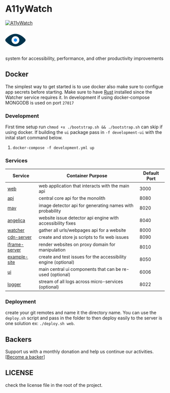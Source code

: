 # A11yWatch

[![A11yWatch](https://circleci.com/gh/A11yWatch/a11ywatch.svg?style=svg)](https://circleci.com/gh/A11yWatch/a11ywatch)

![A11yWatch](web/public/static/img/favicon.png?raw=true "A11yWatch Logo")

system for accessibility, performance, and other productivity improvements

## Docker

The simplest way to get started is to use docker also make sure to configue app secrets before starting.
Make sure to have [Rust](https://doc.rust-lang.org/book/ch01-01-installation.html) installed since the Watcher service requires it. In development if using docker-compose MONGODB is used on port `27017`

### Development

First time setup run `chmod +x ./bootstrap.sh && ./bootstrap.sh` can skip if using docker. If building the `ui` package pass in `-f development-ui` with the inital start command below.

1.  `docker-compose -f development.yml up`

### Services

| Service                         | Container Purpose                                              | Default Port |
| ------------------------------- | -------------------------------------------------------------- | ------------ |
| [web](/web)                     | web application that interacts with the main api               | 3000         |
| [api](/api)                     | central core api for the monolith                              | 8080         |
| [mav](/mav)                     | image detector api for generating names with probability       | 8020         |
| [angelica](/angelica)           | website issue detector api engine with accessibility fixes     | 8040         |
| [watcher](/watcher)             | gather all urls/webpages api for a website                     | 8000         |
| [cdn-server](/cdn-server)       | create and store js scripts to fix web issues                  | 8090         |
| [iframe-server](/iframe-server) | render websites on proxy domain for manipulation               | 8010         |
| [example-site](/example-site)   | create and test issues for the accessibility engine (optional) | 8050         |
| [ui](/ui)                       | main central ui components that can be re-used (optional)      | 6006         |
| [logger](/logger)               | stream of all logs across micro-services (optional)            | 8022         |

### Deployment

create your git remotes and name it the directory name. You can use the `deploy.sh` script and pass in the folder to then deploy easily to the server is one solution ex: `./deploy.sh web`.

## Backers

Support us with a monthly donation and help us continue our activities. [[Become a backer](https://opencollective.com/a11ywatch#backer)]

## LICENSE

check the license file in the root of the project.
